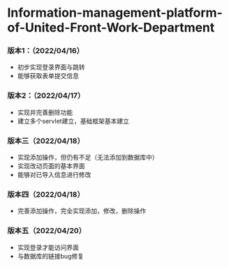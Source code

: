 # Information-management-platform-of-United-Front-Work-Department

### 版本1：（2022/04/16）

* 初步实现登录界面与跳转
* 能够获取表单提交信息

### 版本2：（2022/04/17）

* 实现并完善删除功能
* 建立多个servlet建立，基础框架基本建立


### 版本三（2022/04/18）

* 实现添加操作，但仍有不足（无法添加到数据库中）
* 实现改动页面的基本界面
* 能够对已导入信息进行修改

### 版本四（2022/04/18）

* 完善添加操作，完全实现添加，修改，删除操作

### 版本五（2022/04/20）

* 实现登录才能访问界面
* 与数据库的链接bug修复